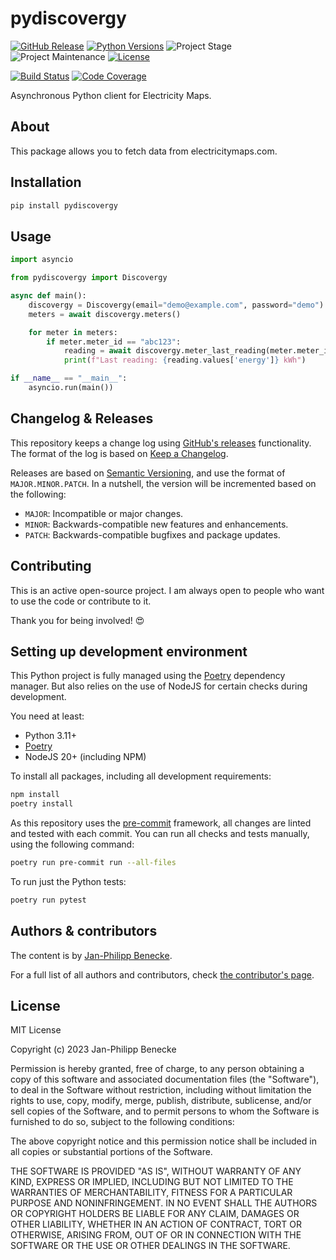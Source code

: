 # pydiscovergy

[![GitHub Release][releases-shield]][releases]
[![Python Versions][python-versions-shield]][pypi]
![Project Stage][project-stage-shield]
![Project Maintenance][maintenance-shield]
[![License][license-shield]](LICENSE.md)

[![Build Status][build-shield]][build]
[![Code Coverage][codecov-shield]][codecov]

Asynchronous Python client for Electricity Maps.

## About

This package allows you to fetch data from electricitymaps.com.

## Installation

```bash
pip install pydiscovergy
```

## Usage

```python
import asyncio

from pydiscovergy import Discovergy

async def main():
    discovergy = Discovergy(email="demo@example.com", password="demo")
    meters = await discovergy.meters()

    for meter in meters:
        if meter.meter_id == "abc123":
            reading = await discovergy.meter_last_reading(meter.meter_id)
            print(f"Last reading: {reading.values['energy']} kWh")

if __name__ == "__main__":
    asyncio.run(main())
```

## Changelog & Releases

This repository keeps a change log using [GitHub's releases][releases]
functionality. The format of the log is based on
[Keep a Changelog][keepchangelog].

Releases are based on [Semantic Versioning][semver], and use the format
of ``MAJOR.MINOR.PATCH``. In a nutshell, the version will be incremented
based on the following:

- ``MAJOR``: Incompatible or major changes.
- ``MINOR``: Backwards-compatible new features and enhancements.
- ``PATCH``: Backwards-compatible bugfixes and package updates.

## Contributing

This is an active open-source project. I am always open to people who want to
use the code or contribute to it.

Thank you for being involved! :heart_eyes:

## Setting up development environment

This Python project is fully managed using the [Poetry][poetry] dependency manager. But also relies on the use of NodeJS for certain checks during development.

You need at least:

- Python 3.11+
- [Poetry][poetry-install]
- NodeJS 20+ (including NPM)

To install all packages, including all development requirements:

```bash
npm install
poetry install
```

As this repository uses the [pre-commit][pre-commit] framework, all changes
are linted and tested with each commit. You can run all checks and tests
manually, using the following command:

```bash
poetry run pre-commit run --all-files
```

To run just the Python tests:

```bash
poetry run pytest
```

## Authors & contributors

The content is by [Jan-Philipp Benecke][jpbede].

For a full list of all authors and contributors,
check [the contributor's page][contributors].

## License

MIT License

Copyright (c) 2023 Jan-Philipp Benecke

Permission is hereby granted, free of charge, to any person obtaining a copy
of this software and associated documentation files (the "Software"), to deal
in the Software without restriction, including without limitation the rights
to use, copy, modify, merge, publish, distribute, sublicense, and/or sell
copies of the Software, and to permit persons to whom the Software is
furnished to do so, subject to the following conditions:

The above copyright notice and this permission notice shall be included in all
copies or substantial portions of the Software.

THE SOFTWARE IS PROVIDED "AS IS", WITHOUT WARRANTY OF ANY KIND, EXPRESS OR
IMPLIED, INCLUDING BUT NOT LIMITED TO THE WARRANTIES OF MERCHANTABILITY,
FITNESS FOR A PARTICULAR PURPOSE AND NONINFRINGEMENT. IN NO EVENT SHALL THE
AUTHORS OR COPYRIGHT HOLDERS BE LIABLE FOR ANY CLAIM, DAMAGES OR OTHER
LIABILITY, WHETHER IN AN ACTION OF CONTRACT, TORT OR OTHERWISE, ARISING FROM,
OUT OF OR IN CONNECTION WITH THE SOFTWARE OR THE USE OR OTHER DEALINGS IN THE
SOFTWARE.

[build-shield]: https://github.com/jpbede/pydiscovergy/actions/workflows/release.yml/badge.svg
[build]: https://github.com/jpbede/pydiscovergy/actions
[codecov-shield]: https://codecov.io/gh/jpbede/pydiscovergy/branch/master/graph/badge.svg
[codecov]: https://codecov.io/gh/jpbede/pydiscovergy
[commits-shield]: https://img.shields.io/github/commit-activity/y/jpbede/pydiscovergy.svg
[commits]: https://github.com/jpbede/pydiscovergy/commits/main
[contributors]: https://github.com/jpbede/pydiscovergy/graphs/contributors
[jpbede]: https://github.com/jpbede
[keepchangelog]: http://keepachangelog.com/en/1.0.0/
[license-shield]: https://img.shields.io/github/license/jpbede/pydiscovergy.svg
[maintenance-shield]: https://img.shields.io/maintenance/yes/2024.svg
[poetry-install]: https://python-poetry.org/docs/#installation
[poetry]: https://python-poetry.org
[pre-commit]: https://pre-commit.com/
[project-stage-shield]: https://img.shields.io/badge/project%20stage-stable-green.svg
[python-versions-shield]: https://img.shields.io/pypi/pyversions/pydiscovergy
[releases-shield]: https://img.shields.io/github/release/jpbede/pydiscovergy.svg
[releases]: https://github.com/jpbede/pydiscovergy/releases
[semver]: http://semver.org/spec/v2.0.0.html
[pypi]: https://pypi.org/project/pydiscovergy/
